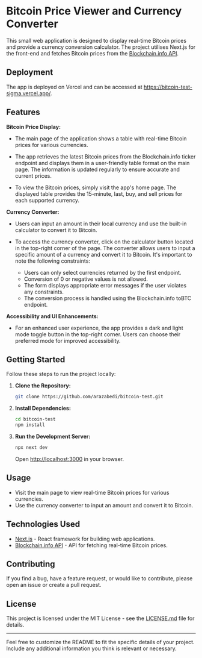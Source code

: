 # Bitcoin Price Viewer and Currency Converter

This small web application is designed to display real-time Bitcoin prices and provide a currency conversion calculator. The project utilises Next.js for the front-end and fetches Bitcoin prices from the [Blockchain.info API](https://www.blockchain.com/api/exchange_rates_api).

## Deployment
The app is deployed on Vercel and can be accessed at https://bitcoin-test-sigma.vercel.app/.

## Features

**Bitcoin Price Display:**

- The main page of the application shows a table with real-time Bitcoin prices for various currencies.

- The app retrieves the latest Bitcoin prices from the Blockchain.info ticker endpoint and displays them in a user-friendly table format on the main page. The information is updated regularly to ensure accurate and current prices.

- To view the Bitcoin prices, simply visit the app's home page. The displayed table provides the 15-minute, last, buy, and sell prices for each supported currency.

**Currency Converter:** 

- Users can input an amount in their local currency and use the built-in calculator to convert it to Bitcoin.

- To access the currency converter, click on the calculator button located in the top-right corner of the page. The converter allows users to input a specific amount of a currency and convert it to Bitcoin. It's important to note the following constraints:

  - Users can only select currencies returned by the first endpoint.
  - Conversion of 0 or negative values is not allowed.
  - The form displays appropriate error messages if the user violates any constraints.
  - The conversion process is handled using the Blockchain.info toBTC endpoint.

 **Accessibility and UI Enhancements:** 
 
 - For an enhanced user experience, the app provides a dark and light mode toggle button in the top-right corner. Users can choose their preferred mode for improved accessibility.

  
## Getting Started

Follow these steps to run the project locally:

1. **Clone the Repository:**

    ```bash
    git clone https://github.com/arazabedi/bitcoin-test.git
    ```

2. **Install Dependencies:**

    ```bash
    cd bitcoin-test
    npm install
    ```

3. **Run the Development Server:**

    ```bash
    npx next dev
    ```

    Open [http://localhost:3000](http://localhost:3000) in your browser.

## Usage

- Visit the main page to view real-time Bitcoin prices for various currencies.
- Use the currency converter to input an amount and convert it to Bitcoin.

## Technologies Used

- [Next.js](https://nextjs.org/) - React framework for building web applications.
- [Blockchain.info API](https://www.blockchain.com/api/exchange_rates_api) - API for fetching real-time Bitcoin prices.

## Contributing

If you find a bug, have a feature request, or would like to contribute, please open an issue or create a pull request.

## License

This project is licensed under the MIT License - see the [LICENSE.md](LICENSE.md) file for details.

---

Feel free to customize the README to fit the specific details of your project. Include any additional information you think is relevant or necessary.
